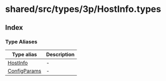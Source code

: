 # shared/src/types/3p/HostInfo.types

## Index

### Type Aliases

| Type alias | Description |
| ------ | ------ |
| [HostInfo](type-aliases/host-info.md) | - |
| [ConfigParams](type-aliases/config-params/index.md) | - |
